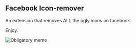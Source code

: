 ## Facebook Icon-remover

An extension that removes ALL the ugly icons on facebook.

Enjoy.

![Obligatory meme](http://i.qkme.me/3rcoce.jpg)